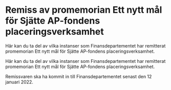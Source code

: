 # Remiss av promemorian Ett nytt mål för Sjätte AP-fondens placeringsverksamhet

Här kan du ta del av vilka instanser som Finansdepartementet har remitterat promemorian Ett nytt mål för Sjätte AP-fondens placeringsverksamhet.

Här kan du ta del av vilka instanser som Finansdepartementet har remitterat promemorian Ett nytt mål för Sjätte AP-fondens placeringsverksamhet.

Remissvaren ska ha kommit in till Finansdepartementet senast den 12 januari 2022.
